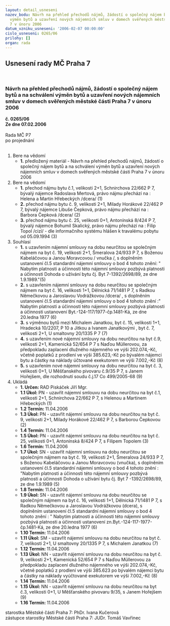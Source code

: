 ```yaml
---
layout: detail_usneseni
nazev_bodu: Návrh na přehled přechodů nájmů, žádostí o společný nájem bytů a na schválení
  výměn bytů a uzavření nových nájemních smluv v domech svěřených městské části Praha
  7 v únoru 2006
datum_vzniku_usneseni: '2006-02-07 00:00:00'
cislo_usneseni: 0265/06
prilohy: []
organ: rada
---
```

<div id="ucUsn_pList" class="usn">
	<span><h2>Usnesení rady MČ Praha 7 </h2>
<br></span><div class="standBody">
<span><h3>Návrh na přehled přechodů nájmů, žádostí o společný nájem bytů a na schválení výměn bytů a uzavření nových nájemních smluv v domech svěřených městské části Praha 7 v únoru 2006</h3></span><div class="center">
		<strong>č. 0265/06</strong><br>
	</div>
<div class="center">
		<strong>Ze dne 07.02.2006</strong><br><br>
	</div>Rada MČ P7<br> po projednání<br><br><ol>
<li>Bere na vědomí<ul><li>
<strong>1.</strong> předložený materiál - Návrh na přehled přechodů nájmů, žádostí o společný nájem bytů a na schválení výměn bytů a uzavření nových nájemních smluv v domech svěřených městské části Praha 7 v únoru 2006</li></ul>
</li>
<li>Bere na vědomí<ul>
<li>
<strong>1.</strong> přechod nájmu bytu č.1, velikosti 2+1, Schnirchova 22/662 P 7, bývalý nájemce Radoslava Mertová, právo nájmu přechází na : Helena a Martin Hřebeckých /dcera/ (1)</li>
<li>
<strong>2.</strong> přechod nájmu bytu č. 9, velikosti 2+1, Milady Horákové 22/462 P 7, bývalý nájemce Libuše Čepková, právo nájmu přechází na : Barbora Čepková /dcera/ (2)</li>
<li>
<strong>3.</strong> přechod nájmu bytu č. 25, velikosti 0+1, Antonínská 8/424 P 7, bývalý nájemce Bohumil Skalický, právo nájmu přechází na : Filip Topol /cizí/ - dle informačního systému hlášen k travalému pobytu od 05.09.1994 (3) </li>
</ul>
</li>
<li>Souhlasí<ul>
<li>
<strong>1.</strong>  s uzavřením nájemní smlouvy na dobu neurčitou se společným nájmem na byt č. 19, velikosti 2+1, Šmeralova 24/933 P 7, s Boženou Kabeláčovou a Janou Moravcovou / vnučka /, s doplněním ustanovení čl.5 standardní nájemní smlouvy o bod 4 tohoto znění: " Nabytím platnosti a účinnosti této nájemní smlouvy pozbývá platnosti a účinnosti Dohoda o užívání bytu čj. Byt 7-1392/2698/89, ze dne 1.9.1989."(5)</li>
<li>
<strong>2.</strong> s uzavřením nájemní smlouvy na dobu neurčitou se společným nájmem na byt č. 16, velikosti 1+1, Dělnická 71/1481 P 7, s Radkou Němečkovou a Jaroslavou Vodrážkovou /dcera/ , s doplněním ustanovení čl.5 standardní nájemní smlouvy o bod 4 tohoto znění :" Nabytím platnosti a účinnosti této nájemní smlouvy pozbývá platnosti a účinnosti ustanovení Byt.-124-117/1977-čp.1481-Ká, ze dne 20.ledna 1977 (6)</li>
<li>
<strong>3.</strong> s výměnou bytů mezi Michalem Janatkou,  byt č. 15, velikosti 1+1, Hradecká 10/2207, P 10 a  Jitkou a Ivanem Janatkovými , byt č. 7, velikosti 2+1, U smaltovny 20/1335 P 7  (7) </li>
<li>
<strong>4.</strong> s uzavřením nové nájemní smlouvy  na dobu neurčitou na byt č.9, velikosti 2+1,   Kamenická 52/654 P 7 s Naďou Müllerovou, za předpokladu zaplacení dlužného nájemného ve výši  202.074,-Kč, včetně poplatků z prodlení  ve výši 385.623,-Kč po bývalém nájemci bytu   a částky na náklady účtované exekutorem ve výši  7.002,-Kč (8) </li>
<li>
<strong>5.</strong> s uzavřením nové nájemní smlouvy na dobu neurčitou na byt č. 3, velikosti 0+1, U Měšťanského pivovaru č.9/35 P 7, s Janem Hořejšem, dle rozhodnutí soudu č.j.17 Co 499/2005-68  (9)</li>
</ul>
</li>
<li>Ukládá<ul>
<li>
<strong>1. Určen: </strong>RAD Piskáček Jiří Mgr.</li>
<li>
<strong>1.1 Úkol: </strong>PN - uzavřít nájemní smlouvu na dobu neurčitou na byt č.1, velikosti 2+1, Schnirchova 22/662 P 7, s Helenou a Martinem Hřebeckých (1)</li>
<li>
<strong>1.2 Termín: </strong>11.04.2006</li>
<li>
<strong>1.3 Úkol: </strong>PN - uzavřít nájemní smlouvu na dobu neurčitou na byt č. 9, velikosti 2+1, Milady Horákové 22/462 P 7, s Barborou Čepkovou (2)</li>
<li>
<strong>1.4 Termín: </strong>11.04.2006</li>
<li>
<strong>1.5 Úkol: </strong>PN - uzavřít nájemní smlouvu na dobu neurčitou na byt č. 25, velikosti 0+1, Antonínská 8/424 P 7, s Filipem Topolem (3)</li>
<li>
<strong>1.6 Termín: </strong>11.04.2006</li>
<li>
<strong>1.7 Úkol: </strong>SN - uzavřít nájemní smlouvu na dobu neurčitou se společným nájmem na byt č. 19, velikosti 2+1, Šmeralova 24/933 P 7, s Boženou Kabeláčovou a Janou Moravcovou (vnučka),  s doplněním ustanovení čl.5 standardní nájemní smlouvy o bod 4 tohoto znění : "Nabytím platnosti a  účinnosti této nájemní smlouvy pozbývá platnosti a účinnosti Dohoda o užívání bytu čj. Byt 7 -1392/2698/89, ze dne 1.9.1989 (5)</li>
<li>
<strong>1.8 Termín: </strong>11.04.2006</li>
<li>
<strong>1.9 Úkol: </strong>SN - uzavřít nájemní smlouvu na dobu neurčitou se společným nájmem na byt č. 16, velikosti 1+1, Dělnická 71/1481 P 7, s Radkou Němečkovou a Jaroslavou Vodrážkovou (dcera), s doplněním ustanovení čl.5 standardní nájemní smlouvy o bod 4 tohoto znění : " Nabytím platnosti a účinnosti této nájemní smlouvy pozbývá platnosti a účinnosti ustanovení zn.Byt.-124-117-1977-čp.1481-Ká, ze dne 20.ledna 1977 (6) </li>
<li>
<strong>1.10 Termín: </strong>11.04.2006</li>
<li>
<strong>1.11 Úkol: </strong>SM - uzavřít nájemní smlouvu na dobu neurčitou na byt č. 7, velikosti 2+1, U smaltovny 20/1335 P 7, s Michalem Janatkou  (7)</li>
<li>
<strong>1.12 Termín: </strong>11.04.2006</li>
<li>
<strong>1.13 Úkol: </strong>NN - uzavřít nájemní smlouvu na dobu neurčitou na byt č. 9, velikosti 2+1, Kamenická 52/654 P 7 s Naďou Müllerovou za předpokladu zaplacení dlužného nájemného ve výši 202.074,-Kč,  včetně poplatků z prodlení ve výši  385.623 po bývalém nájemci bytu a částky na náklady vyúčtované exekutorem ve výši 7.002,-Kč (8)</li>
<li>
<strong>1.14 Termín: </strong>11.04.2006</li>
<li>
<strong>1.15 Úkol: </strong>NN - uzavřít nájemní smlouvu na dobu neurčitou na byt č.3, velikosti 0+1, U Měšťanského pivovaru  9/35, s Janem Hořejšem (9)</li>
<li>
<strong>1.16 Termín: </strong>11.04.2006</li>
</ul>
</li>
</ol>starostka Městské části Praha 7: PhDr. Ivana Kučerová<br>zástupce starostky Městské části Praha 7: JUDr. Tomáš Vavřinec 
</div>
</div>